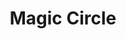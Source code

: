 ---
title: "Magic Circle"
index:
  - magic-circle
permalink: /spells/magic-circle/
tags:
  - Spell
  - 3rd Level
  - Abjuration
available_for:
  - Cleric
  - Paladin
  - Warlock
  - Wizard
level: "3rd Level"
school: "Abjuration"
range: "10 ft"
area: "10 ft"
shape: "Cylinder"
comp:
  - V
  - S
  - M
material: "holy water or powdered silver and iron worth at least 100 gp, which the spell consumes."
duration: "1 Hour"
cast_time: "1 Minute"
attack: "CHA Save"
description: |
  You create a 10-foot radius, 20-foot-tall cylinder of magical energy centered on a point on the ground that you can see within range. Glowing runes appear whenever the cylinder intersects with the floor or other surface.

  Choose one or more of the following types of creatures: celestials, elementals, fey, fiends, or undead. The circle affects a creature of the chosen type in the following ways:

  - The creature can't willingly enter the cylinder by nonmagical means. If the creature tries to use teleportation or interplanar travel to do so, it must first succeed on a charisma saving throw.

  - The creature has disadvantage on attack rolls against targets within the cylinder.

  - Targets within the cylinder can't be charmed, frightened, or possessed by the creature.

  When you cast this spell, you can elect to cause its magic to operate in the reverse direction, preventing a creature of the specified type from leaving the cylinder and protecting targets outside it.

  **At higher levels.** When you cast this spell using a spell slot of 4th level or higher, the duration increases by 1 hour for each slot level above 3rd.
excerpt: "You create a 10-foot radius, 20-foot-tall cylinder of magical energy centered on a point on the ground that you can see within range."
source: "Basic Rules"
---